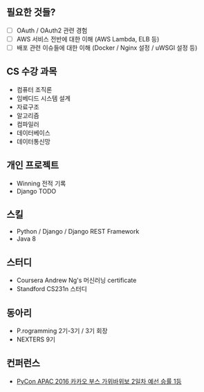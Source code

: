 ## 필요한 것들?
- [ ] OAuth / OAuth2 관련 경험
- [ ] AWS 서비스 전반에 대한 이해 (AWS Lambda, ELB 등)
- [ ] 배포 관련 이슈들에 대한 이해 (Docker / Nginx 설정 / uWSGI 설정 등)

## CS 수강 과목
* 컴퓨터 조직론
* 임베디드 시스템 설계
* 자료구조
* 알고리즘
* 컴파일러
* 데이터베이스
* 데이터통신망

## 개인 프로젝트
* Winning 전적 기록
* Django TODO

## 스킬
* Python / Django / Django REST Framework
* Java 8

## 스터디
* Coursera Andrew Ng's 머신러닝 certificate
* Standford CS231n 스터디

## 동아리
* P.rogramming 2기-3기 / 3기 회장
* NEXTERS 9기

## 컨퍼런스
* [PyCon APAC 2016 카카오 부스 가위바위보 2일차 예선 승률 1등](http://tech.kakao.com/2016/08/19/gawibawibo/)